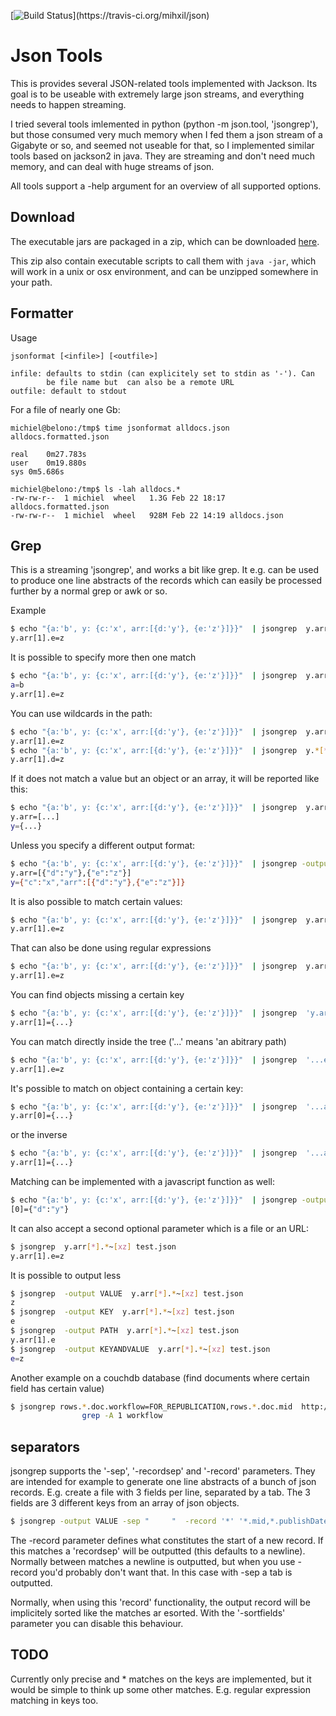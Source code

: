 [![Build Status](https://travis-ci.org/mihxil/json.png?)](https://travis-ci.org/mihxil/json)

Json Tools
==========

This is provides several JSON-related tools implemented with
Jackson. Its goal is to be useable with extremely large json
streams, and everything needs to happen streaming.

I tried several tools imlemented in python (python -m json.tool,
'jsongrep'), but those consumed very much memory when I fed them a
json stream of a Gigabyte or so, and seemed not useable for that, so I implemented similar tools based on
jackson2 in java. They are streaming and don't need much memory, and can deal with huge streams of json.

All tools support a -help argument for an overview of all supported options.

Download
--------
The executable jars are packaged in a zip, which can be downloaded
[here](https://oss.sonatype.org/content/repositories/releases/org/meeuw/mihxil-json/0.7/mihxil-json-0.7-all.zip).

This zip also contain executable scripts to call them with `java -jar`, which will work in a unix or osx environment, and can be unzipped somewhere in your path.


Formatter
--------
Usage
```
jsonformat [<infile>] [<outfile>]

infile: defaults to stdin (can explicitely set to stdin as '-'). Can
        be file name but  can also be a remote URL
outfile: default to stdout
```

For a file of nearly one Gb:
```shell
michiel@belono:/tmp$ time jsonformat alldocs.json  alldocs.formatted.json

real	0m27.783s
user	0m19.880s
sys	0m5.686s

michiel@belono:/tmp$ ls -lah alldocs.*
-rw-rw-r--  1 michiel  wheel   1.3G Feb 22 18:17 alldocs.formatted.json
-rw-rw-r--  1 michiel  wheel   928M Feb 22 14:19 alldocs.json
```


Grep
----
This is a streaming 'jsongrep', and works a bit like grep. It e.g. can be used to produce one line abstracts of the records which can easily be processed further by a normal grep or awk or so.



Example
```sh
$ echo "{a:'b', y: {c:'x', arr:[{d:'y'}, {e:'z'}]}}"  | jsongrep  y.arr[1].e
y.arr[1].e=z
```

It is possible to specify more then one match
```sh
$ echo "{a:'b', y: {c:'x', arr:[{d:'y'}, {e:'z'}]}}"  | jsongrep  y.arr[1].e,a
a=b
y.arr[1].e=z
```

You can use wildcards in the path:
```sh
$ echo "{a:'b', y: {c:'x', arr:[{d:'y'}, {e:'z'}]}}"  | jsongrep  y.arr[*].e
y.arr[1].e=z
$ echo "{a:'b', y: {c:'x', arr:[{d:'y'}, {e:'z'}]}}"  | jsongrep  y.*[*].d
y.arr[1].d=z
```

If it does not match a value but an object or an array, it will be reported like this:
```sh
$ echo "{a:'b', y: {c:'x', arr:[{d:'y'}, {e:'z'}]}}"  | jsongrep  y.arr,y
y.arr=[...]
y={...}
```

Unless you specify a different output format:
```sh
$ echo "{a:'b', y: {c:'x', arr:[{d:'y'}, {e:'z'}]}}"  | jsongrep -output PATHANDFULLVALUE y.arr,y
y.arr=[{"d":"y"},{"e":"z"}]
y={"c":"x","arr":[{"d":"y"},{"e":"z"}]}
```


It is also possible to match certain values:
```sh
$ echo "{a:'b', y: {c:'x', arr:[{d:'y'}, {e:'z'}]}}"  | jsongrep  y.arr[*].*=z
y.arr[1].e=z
```

That can also be done using regular expressions
```sh
$ echo "{a:'b', y: {c:'x', arr:[{d:'y'}, {e:'z'}]}}"  | jsongrep  y.arr[*].*~[xz]
y.arr[1].e=z
```

You can find objects missing a certain key
```sh
$ echo "{a:'b', y: {c:'x', arr:[{d:'y'}, {e:'z'}]}}"  | jsongrep  'y.arr[*] ! contains d'
y.arr[1]={...}
```

You can match directly inside the tree ('...' means 'an abitrary path)
```sh
$ echo "{a:'b', y: {c:'x', arr:[{d:'y'}, {e:'z'}]}}"  | jsongrep  '...e'
y.arr[1].e=z
```

It's possible to match on object containing a certain key:
```sh
$ echo "{a:'b', y: {c:'x', arr:[{d:'y'}, {e:'z'}]}}"  | jsongrep  '...arr[*] contains d'
y.arr[0]={...}
```
or the inverse
```sh
$ echo "{a:'b', y: {c:'x', arr:[{d:'y'}, {e:'z'}]}}"  | jsongrep  '...arr[*] ! contains d'
y.arr[1]={...}
```

Matching can be implemented with a javascript function as well:
```sh
$ echo "{a:'b', y: {c:'x', arr:[{d:'y'}, {e:'z'}]}}"  | jsongrep -output KEYANDFULLVALUE '...arr[*] function(doc) { return doc.d == "y"; }'
[0]={"d":"y"}
```


It can also accept a second optional parameter which is a file or an URL:
```sh
$ jsongrep  y.arr[*].*~[xz] test.json
y.arr[1].e=z
```

It is possible to output less
```sh
$ jsongrep  -output VALUE  y.arr[*].*~[xz] test.json
z
$ jsongrep  -output KEY  y.arr[*].*~[xz] test.json
e
$ jsongrep  -output PATH  y.arr[*].*~[xz] test.json
y.arr[1].e
$ jsongrep  -output KEYANDVALUE  y.arr[*].*~[xz] test.json
e=z
```

Another example on a couchdb database (find documents where certain field has certain value)
```sh
$ jsongrep rows.*.doc.workflow=FOR_REPUBLICATION,rows.*.doc.mid  http://couchdbhost/database/_all_docs?include_docs=true  |
                grep -A 1 workflow
```
separators
----------
jsongrep supports the '-sep', '-recordsep' and '-record' parameters. They are intended for example to generate one line abstracts of a bunch of json records.
E.g. create a file with 3 fields per line, separated by a tab. The 3 fields are 3 different keys from an array of json objects.
```sh
$ jsongrep -output VALUE -sep "     "  -record '*' '*.mid,*.publishDate,*.lastModified'  es.all.json  | sort > es.txt
```
The -record parameter defines what constitutes the start of a new record. If this matches a 'recordsep' will be outputted (this defaults to a newline).
Normally between matches a newline is outputted, but when you use -record you'd probably don't want that. In this case with -sep a tab is outputted. 

Normally, when using this 'record' functionality, the output record will be implicitely sorted like the matches ar esorted. With the '-sortfields' parameter you can disable this behaviour.



TODO
----
Currently only precise and * matches on the keys are implemented, but it would be simple to think up
some other matches. E.g. regular expression matching in keys too.
